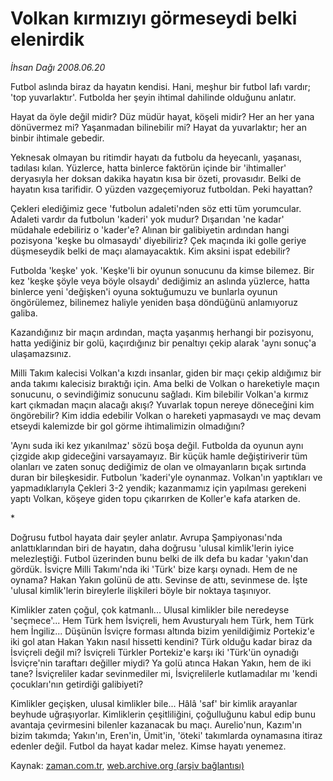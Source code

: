 # Volkan kırmızıyı görmeseydi  belki elenirdik

*İhsan Dağı 2008.06.20*

<tr><td class="metin" colspan="2" style="padding-top: 20px; padding-left: 5px; padding-right: 10px;">Futbol aslında biraz da hayatın kendisi. Hani, meşhur bir futbol lafı vardır; 'top yuvarlaktır'. Futbolda her şeyin ihtimal dahilinde olduğunu anlatır.</td></tr><tr><td class="metin" colspan="2" style="padding-top: 20px; padding-left: 5px; padding-right: 10px;"><p> Hayat da öyle değil midir? Düz müdür hayat, köşeli midir? Her an her yana dönüvermez mi? Yaşanmadan bilinebilir mi? Hayat da yuvarlaktır; her an binbir ihtimale gebedir. 
<p>Yeknesak olmayan bu ritimdir hayatı da futbolu da heyecanlı, yaşanası, tadılası kılan. Yüzlerce, hatta binlerce faktörün içinde bir 'ihtimaller' deryasıyla her doksan dakika hayatın kısa bir özeti, provasıdır. Belki de hayatın kısa tarifidir. O yüzden vazgeçemiyoruz futboldan. Peki hayattan?
<p>Çekleri elediğimiz gece 'futbolun adaleti'nden söz etti tüm yorumcular. Adaleti vardır da futbolun 'kaderi' yok mudur? Dışarıdan 'ne kadar' müdahale edebiliriz o 'kader'e? Alınan bir galibiyetin ardından hangi pozisyona 'keşke bu olmasaydı' diyebiliriz? Çek maçında iki golle geriye düşmeseydik belki de maçı alamayacaktık. Kim aksini ispat edebilir?
<p>Futbolda 'keşke' yok. 'Keşke'li bir oyunun sonucunu da kimse bilemez. Bir kez 'keşke şöyle veya böyle olsaydı' dediğimiz an aslında yüzlerce, hatta binlerce yeni 'değişken'i oyuna soktuğumuzu ve bunlarla oyunun öngörülemez, bilinemez haliyle yeniden başa döndüğünü anlamıyoruz galiba.
<p>Kazandığınız bir maçın ardından, maçta yaşanmış herhangi bir pozisyonu, hatta yediğiniz bir golü, kaçırdığınız bir penaltıyı çekip alarak 'aynı sonuç'a ulaşamazsınız.
<p>Milli Takım kalecisi Volkan'a kızdı insanlar, giden bir maçı çekip aldığımız bir anda takımı kalecisiz bıraktığı için. Ama belki de Volkan o hareketiyle maçın sonucunu, o sevindiğimiz sonucunu sağladı. Kim bilebilir Volkan'a kırmız kart çıkmadan maçın alacağı akışı? Yuvarlak topun nereye döneceğini kim öngörebilir? Kim iddia edebilir Volkan o hareketi yapmasaydı ve maç devam etseydi kalemizde bir gol görme ihtimalimizin olmadığını? 
<p>'Aynı suda iki kez yıkanılmaz' sözü boşa değil. Futbolda da oyunun aynı çizgide akıp gideceğini varsayamayız. Bir küçük hamle değiştiriverir tüm olanları ve zaten sonuç dediğimiz de olan ve olmayanların bıçak sırtında duran bir bileşkesidir. Futbolun 'kaderi'yle oynanmaz. Volkan'ın yaptıkları ve yapmadıklarıyla Çekleri 3-2 yendik; kazanmamız için yapılması gerekeni yaptı Volkan, köşeye giden topu çıkarırken de Koller'e kafa atarken de. 
<p>*
<p>Doğrusu futbol hayata dair şeyler anlatır. Avrupa Şampiyonası'nda anlattıklarından biri de hayatın, daha doğrusu 'ulusal kimlik'lerin iyice melezleştiği. Futbol üzerinden bunu belki de ilk defa bu kadar 'yakın'dan gördük. İsviçre Milli Takımı'nda iki 'Türk' bize karşı oynadı. Hem de ne oynama? Hakan Yakın golünü de attı. Sevinse de attı, sevinmese de. İşte 'ulusal kimlik'lerin bireylerle ilişkileri böyle bir noktaya taşınıyor.
<p>Kimlikler zaten çoğul, çok katmanlı... Ulusal kimlikler bile neredeyse 'seçmece'... Hem Türk hem İsviçreli, hem Avusturyalı hem Türk, hem Türk hem İngiliz... Düşünün İsviçre forması altında bizim yenildiğimiz Portekiz'e iki gol atan Hakan Yakın nasıl hissetti kendini? Türk olduğu kadar biraz da İsviçreli değil mi? İsviçreli Türkler Portekiz'e karşı iki 'Türk'ün oynadığı İsviçre'nin taraftarı değiller miydi? Ya golü atınca Hakan Yakın, hem de iki tane? İsviçreliler kadar sevinmediler mi, İsviçrelilerle kutlamadılar mı 'kendi çocukları'nın getirdiği galibiyeti?
<p>Kimlikler geçişken, ulusal kimlikler bile... Hâlâ 'saf' bir kimlik arayanlar beyhude uğraşıyorlar. Kimliklerin çeşitliliğini, çoğulluğunu kabul edip bunu avantaja çevirmesini bilenler kazanacak bu maçı. Aurelio'nun, Kazım'ın bizim takımda; Yakın'ın, Eren'in, Ümit'in, 'öteki' takımlarda oynamasına itiraz edenler değil. Futbol da hayat kadar melez. Kimse hayatı yenemez.<br/></p></p></p></p></p></p></p></p></p></p></p></td></tr>

Kaynak: [zaman.com.tr](http://zaman.com.tr/yazar.do?yazino=704382), [web.archive.org (arşiv bağlantısı)](http://web.archive.org/web/20080714122016/http://www.zaman.com.tr:80/yazar.do?yazino=704382)
